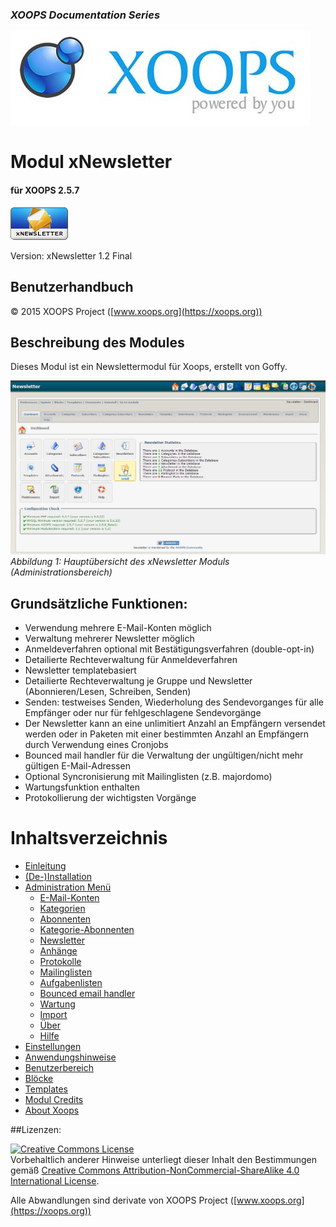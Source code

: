 ### _XOOPS Documentation Series_
![logoXoops.jpg](assets/logoXoops.jpg)

# Modul xNewsletter
#### für XOOPS 2.5.7
      
![logoModule.png](assets/logoModule.png)

Version: xNewsletter 1.2 Final
            
## Benutzerhandbuch

© 2015 XOOPS Project ([www.xoops.org](https://xoops.org))   

## Beschreibung des Modules 

Dieses Modul ist ein Newslettermodul für Xoops, erstellt von Goffy.

![image001.png](assets/image001.jpg)
*Abbildung 1: Hauptübersicht des xNewsletter Moduls (Administrationsbereich)*

## Grundsätzliche Funktionen:

- Verwendung mehrere E-Mail-Konten möglich
- Verwaltung mehrerer Newsletter möglich
- Anmeldeverfahren optional mit Bestätigungsverfahren (double-opt-in)
- Detailierte Rechteverwaltung für Anmeldeverfahren
- Newsletter templatebasiert
- Detailierte Rechteverwaltung je Gruppe und Newsletter (Abonnieren/Lesen, Schreiben, Senden)
- Senden: testweises Senden, Wiederholung des Sendevorganges für alle Empfänger oder nur für fehlgeschlagene Sendevorgänge
- Der Newsletter kann an eine unlimitiert Anzahl an Empfängern versendet werden oder in Paketen mit einer bestimmten Anzahl an Empfängern durch Verwendung eines Cronjobs
- Bounced mail handler für die Verwaltung der ungültigen/nicht mehr gültigen E-Mail-Adressen
- Optional Syncronisierung mit Mailinglisten (z.B. majordomo)
- Wartungsfunktion enthalten
- Protokollierung der wichtigsten Vorgänge

# Inhaltsverzeichnis

* [Einleitung](README.md)
* [(De-)Installation](book/1install.md)
* [Administration Menü](book/2administration.md)
   * [E-Mail-Konten](book/accounts.md)
   * [Kategorien](book/categories.md)
   * [Abonnenten](book/subscribers.md)
   * [Kategorie-Abonnenten](book/categories-subscribers.md)
   * [Newsletter](book/newsletters.md)
   * [Anhänge](book/attachments.md)
   * [Protokolle](book/protocols.md)
   * [Mailinglisten](book/mailing_lists.md)
   * [Aufgabenlisten](book/tasklist_md.md)
   * [Bounced email handler](book/bounced_email_handler.md)
   * [Wartung](book/maintenance.md)
   * [Import](book/import.md)
   * [Über](book/about.md)
   * [Hilfe](book/help.md)
* [Einstellungen](book/3preferencesmd.md)
* [Anwendungshinweise](book/4operations.md)
* [Benutzerbereich](book/5userside.md)
* [Blöcke](book/6blocks.md)
* [Templates](book/7templates.md)
* [Modul Credits](book/9credits.md)
* [About Xoops](book/10aboutxoops.md)

##Lizenzen:

<a rel="license" href="http://creativecommons.org/licenses/by-nc-sa/4.0/"><img alt="Creative Commons License" style="border-width:0" src="https://i.creativecommons.org/l/by-nc-sa/4.0/88x31.png" /></a><br />Vorbehaltlich anderer Hinweise unterliegt dieser Inhalt den Bestimmungen gemäß <a rel="license" href="http://creativecommons.org/licenses/by-nc-sa/4.0/">Creative Commons Attribution-NonCommercial-ShareAlike 4.0 International License</a>.

Alle Abwandlungen sind derivate von XOOPS Project ([www.xoops.org](https://xoops.org)) 


